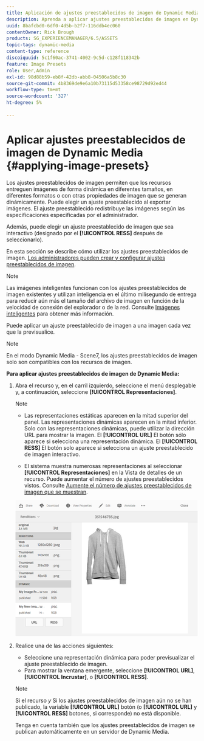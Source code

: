 ```yaml
---
title: Aplicación de ajustes preestablecidos de imagen de Dynamic Media
description: Aprenda a aplicar ajustes preestablecidos de imagen en Dynamic Media
uuid: 8bafcbd0-6df0-4d5b-b2f7-116ddb4ec060
contentOwner: Rick Brough
products: SG_EXPERIENCEMANAGER/6.5/ASSETS
topic-tags: dynamic-media
content-type: reference
discoiquuid: 5c1f60ac-3741-4002-9c5d-c128f118342b
feature: Image Presets
role: User,Admin
exl-id: 98d88b59-eb8f-42db-abb8-04506a5b8c30
source-git-commit: 4b8369de9e6a10b73115d53358ce98729d92ed44
workflow-type: tm+mt
source-wordcount: '327'
ht-degree: 5%

---
```


# Aplicar ajustes preestablecidos de imagen de Dynamic Media {#applying-image-presets}

Los ajustes preestablecidos de imagen permiten que los recursos entreguen imágenes de forma dinámica en diferentes tamaños, en diferentes formatos o con otras propiedades de imagen que se generan dinámicamente. Puede elegir un ajuste preestablecido al exportar imágenes. El ajuste preestablecido redistribuye las imágenes según las especificaciones especificadas por el administrador.

Además, puede elegir un ajuste preestablecido de imagen que sea interactivo (designado por el **[!UICONTROL RESS]** después de seleccionarlo).

En esta sección se describe cómo utilizar los ajustes preestablecidos de imagen. [Los administradores pueden crear y configurar ajustes preestablecidos de imagen](managing-image-presets.md).

>[!NOTE]
>
>Las imágenes inteligentes funcionan con los ajustes preestablecidos de imagen existentes y utilizan inteligencia en el último milisegundo de entrega para reducir aún más el tamaño del archivo de imagen en función de la velocidad de conexión del explorador o de la red. Consulte [Imágenes inteligentes](imaging-faq.md) para obtener más información.

Puede aplicar un ajuste preestablecido de imagen a una imagen cada vez que la previsualice.

>[!NOTE]
>
>En el modo Dynamic Media - Scene7, los ajustes preestablecidos de imagen solo son compatibles con los recursos de imagen.

**Para aplicar ajustes preestablecidos de imagen de Dynamic Media:**

1. Abra el recurso y, en el carril izquierdo, seleccione el menú desplegable y, a continuación, seleccione **[!UICONTROL Representaciones]**.

   >[!NOTE]
   >
   >* Las representaciones estáticas aparecen en la mitad superior del panel. Las representaciones dinámicas aparecen en la mitad inferior. Solo con las representaciones dinámicas, puede utilizar la dirección URL para mostrar la imagen. El **[!UICONTROL URL]** El botón sólo aparece si selecciona una representación dinámica. El **[!UICONTROL RESS]** El botón solo aparece si selecciona un ajuste preestablecido de imagen interactivo.
   >
   >* El sistema muestra numerosas representaciones al seleccionar **[!UICONTROL Representaciones]** en la Vista de detalles de un recurso. Puede aumentar el número de ajustes preestablecidos vistos. Consulte [Aumente el número de ajustes preestablecidos de imagen que se muestran](managing-image-presets.md#increasing-or-decreasing-the-number-of-image-presets-that-display).


   ![chlimage_1-208](assets/chlimage_1-208.png)

1. Realice una de las acciones siguientes:

   * Seleccione una representación dinámica para poder previsualizar el ajuste preestablecido de imagen.
   * Para mostrar la ventana emergente, seleccione **[!UICONTROL URL]**, **[!UICONTROL Incrustar]**, o **[!UICONTROL RESS]**.

   >[!NOTE]
   >
   >Si el recurso *y* Si los ajustes preestablecidos de imagen aún no se han publicado, la variable **[!UICONTROL URL]** botón (o **[!UICONTROL URL]** y **[!UICONTROL RESS]** botones, si corresponde) no está disponible.
   >
   >Tenga en cuenta también que los ajustes preestablecidos de imagen se publican automáticamente en un servidor de Dynamic Media.
